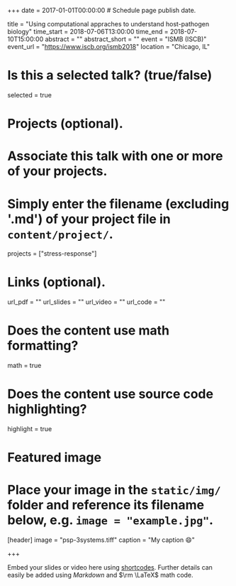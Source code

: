 +++
date = 2017-01-01T00:00:00  # Schedule page publish date.

title = "Using computational appraches to understand host-pathogen biology"
time_start = 2018-07-06T13:00:00
time_end = 2018-07-10T15:00:00
abstract = ""
abstract_short = ""
event = "ISMB (ISCB)"
event_url = "https://www.iscb.org/ismb2018"
location = "Chicago, IL"

# Is this a selected talk? (true/false)
selected = true

# Projects (optional).
#   Associate this talk with one or more of your projects.
#   Simply enter the filename (excluding '.md') of your project file in `content/project/`.
projects = ["stress-response"]

# Links (optional).
url_pdf = ""
url_slides = ""
url_video = ""
url_code = ""

# Does the content use math formatting?
math = true

# Does the content use source code highlighting?
highlight = true

# Featured image
# Place your image in the `static/img/` folder and reference its filename below, e.g. `image = "example.jpg"`.
[header]
image = "psp-3systems.tiff"
caption = "My caption :smile:"

+++

Embed your slides or video here using [shortcodes](https://sourcethemes.com/academic/post/writing-markdown-latex/). Further details can easily be added using *Markdown* and $\rm \LaTeX$ math code.

